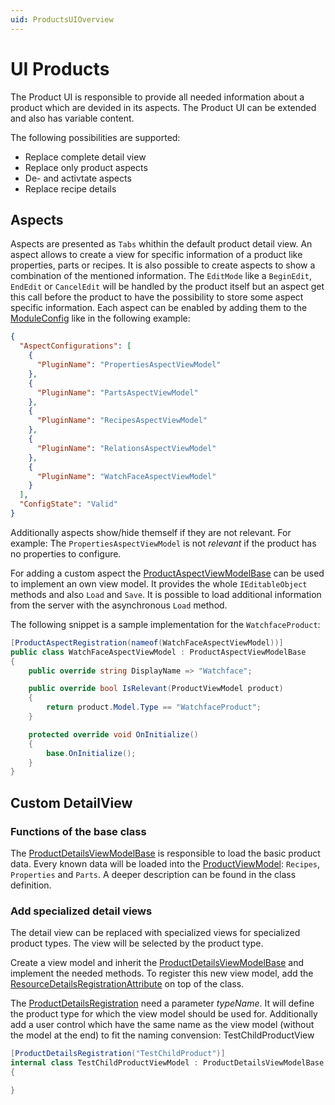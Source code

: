 ```yaml
---
uid: ProductsUIOverview
---
```

# UI Products

The Product UI is responsible to provide all needed information about a product which are devided in its aspects. The Product UI can be extended and also has variable content.

The following possibilities are supported:

- Replace complete detail view
- Replace only product aspects
- De- and activtate aspects
- Replace recipe details

## Aspects

Aspects are presented as `Tabs` whithin the default product detail view. An aspect allows to create a view for specific information of a product like properties, parts or recipes. It is also possible to create aspects to show a combination of the mentioned information. The `EditMode` like a `BeginEdit`, `EndEdit` or `CancelEdit` will be handled by the product itself but an aspect get this call before the product to have the possibility to store some aspect specific information. Each aspect can be enabled by adding them to the [ModuleConfig](xref:Moryx.Products.UI.Interaction.ModuleConfig) like in the following example:

````json
{
  "AspectConfigurations": [
    {
      "PluginName": "PropertiesAspectViewModel"
    },
    {
      "PluginName": "PartsAspectViewModel"
    },
    {
      "PluginName": "RecipesAspectViewModel"
    },
    {
      "PluginName": "RelationsAspectViewModel"
    },
    {
      "PluginName": "WatchFaceAspectViewModel"
    }
  ],
  "ConfigState": "Valid"
}
````

Additionally aspects show/hide themself if they are not relevant. For example: The `PropertiesAspectViewModel` is not *relevant* if the product has no properties to configure.

For adding a custom aspect the [ProductAspectViewModelBase](Moryx.Products.UI.Interaction.Aspects.ProductAspectViewModelBase) can be used to implement an own view model. It provides the whole `IEditableObject` methods and also `Load` and `Save`. It is possible to load additional information from the server with the asynchronous `Load` method.

The following snippet is a sample implementation for the `WatchfaceProduct`:

````cs
[ProductAspectRegistration(nameof(WatchFaceAspectViewModel))]
public class WatchFaceAspectViewModel : ProductAspectViewModelBase
{
    public override string DisplayName => "Watchface";

    public override bool IsRelevant(ProductViewModel product)
    {
        return product.Model.Type == "WatchfaceProduct";
    }

    protected override void OnInitialize()
    {
        base.OnInitialize();
    }
}

````

## Custom DetailView

### Functions of the base class

The [ProductDetailsViewModelBase](xref:Moryx.Products.UI.Interaction.ProductDetailsViewModelBase) is responsible to load the basic product data. Every known data will be loaded into the [ProductViewModel](xref:Moryx.Products.UI.ProductViewModel): `Recipes`, `Properties` and `Parts`. A deeper description can be found in the class definition.

### Add specialized detail views

The detail view can be replaced with specialized views for specialized product types. The view will be selected by the product type.

Create a view model and inherit the [ProductDetailsViewModelBase](xref:Moryx.Products.UI.Interaction.ProductDetailsViewModelBase) and implement the needed methods. To register this new view model, add the [ResourceDetailsRegistrationAttribute](xref:Moryx.Resources.UI.ResourceDetailsRegistrationAttribute) on top of the class.

The [ProductDetailsRegistration](xref:Moryx.Products.UI.ProductDetailsRegistrationAttribute) need a parameter *typeName*. It will define the product type for which the view model should be used for. Additionally add a user control which have the same name as the view model (without the model at the end) to fit the naming convension: TestChildProductView

````cs
[ProductDetailsRegistration("TestChildProduct")]
internal class TestChildProductViewModel : ProductDetailsViewModelBase
{

}
````